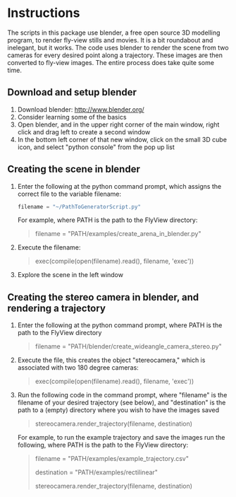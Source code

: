 Instructions
==============

The scripts in this package use blender, a free open source 3D modelling program, to render fly-view stills and movies. It is a bit roundabout and inelegant, but it works. The code uses blender to render the scene from two cameras for every desired point along a trajectory. These images are then converted to fly-view images. The entire process does take quite some time. 
 
Download and setup blender
--------------
1. Download blender: http://www.blender.org/
2. Consider learning some of the basics
3. Open blender, and in the upper right corner of the main window, right click and drag left to create a second window
4. In the bottom left corner of that new window, click on the small 3D cube icon, and select "python console" from the pop up list

Creating the scene in blender
--------------
1. Enter the following at the python command prompt, which assigns the correct file to the variable filename:
    ```python
    filename = "~/PathToGeneratorScript.py"
    ```
    
    For example, where PATH is the path to the FlyView directory:
    
    <blockquote>
        <p>filename = "PATH/examples/create_arena_in_blender.py"</p>
    </blockquote>

2. Execute the filename:
    <blockquote>
        <p>exec(compile(open(filename).read(), filename, 'exec'))</p>
    </blockquote>

3. Explore the scene in the left window

Creating the stereo camera in blender, and rendering a trajectory
--------------
1. Enter the following at the python command prompt, where PATH is the path to the FlyView directory
    <blockquote>
        <p>filename = "PATH/blender/create_wideangle_camera_stereo.py"</p>
    </blockquote>
2. Execute the file, this creates the object "stereocamera," which is associated with two 180 degree cameras: 
    <blockquote>
        <p>exec(compile(open(filename).read(), filename, 'exec'))</p>
    </blockquote>
3. Run the following code in the command prompt, where "filename" is the filename of your desired trajectory (see below), and "destination" is the path to a (empty) directory where you wish to have the images saved
    <blockquote>
        <p>stereocamera.render_trajectory(filename, destination)</p>
    </blockquote>
    
    For example, to run the example trajectory and save the images run the following, where PATH is the path to the FlyView directory:
    <blockquote>
        <p>filename = "PATH/examples/example_trajectory.csv"</p>
        <p>destination = "PATH/examples/rectilinear"</p>
        <p>stereocamera.render_trajectory(filename, destination)</p>
    </blockquote>
    
    
    
    
    
    
    

